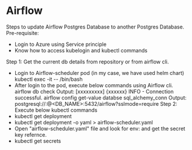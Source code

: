 # Airflow
Steps to update Airflow Postgres Database to another Postgres Database. 
Pre-requisite: 
* Login to Azure using Service principle 
* Know how to access kubelogin and kubectl commands 

Step 1: Get the current db details from repository or from airflow cli.
  - Login to Airflow-scheduler pod (in my case, we have used helm chart)
      kubectl exec -it <scheduler-pod-name> -- /bin/bash
  - After login to the pod, execute below commands using Airflow cli.
       airflow db check
       Output:
       [xxxxxxxxx] {xxxxxx} INFO - Connection successful. 
       airflow config get-value databse sql_alchemy_conn
       Output:
       postgresql://<username>:<password>@<DB_NAME>:5432/airflow?sslmode=require
Step 2: Execute below kubectl commands
  - kubectl get deployment
  - kubectl get deployment <xxx-scheduler> -o yaml > airflow-scheduler.yaml
  - Open "airflow-scheduler.yaml" file and look for env: and get the secret key refernce.
  - kubectl get secrets 

    

